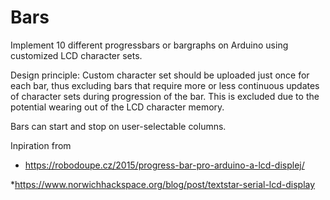 # Bars
Implement 10 different progressbars or bargraphs on Arduino using customized LCD character sets.
 
Design principle: Custom character set should be uploaded just once for each bar, thus excluding bars that require more or less continuous updates of character sets during progression of the bar. This is excluded due to the potential wearing out of the LCD character memory.

Bars can start and stop on user-selectable columns.

Inpiration from 

* https://robodoupe.cz/2015/progress-bar-pro-arduino-a-lcd-displej/

*https://www.norwichhackspace.org/blog/post/textstar-serial-lcd-display
